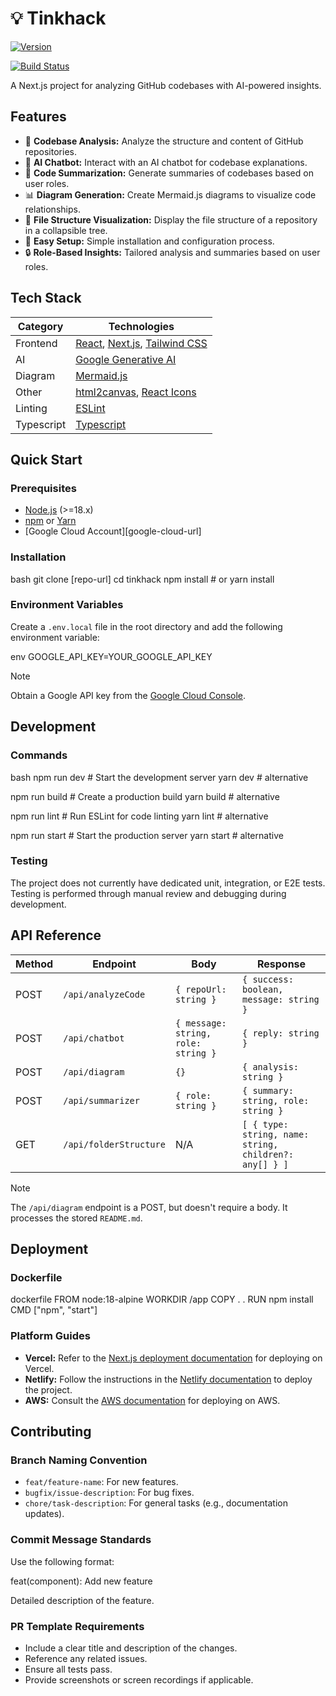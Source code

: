 
# 💡 Tinkhack

[![Version](https://img.shields.io/badge/version-0.1.0-blue.svg)](https://www.example.com/version)

[![Build Status](https://img.shields.io/badge/build-passing-brightgreen.svg)](https://www.example.com/build)

A Next.js project for analyzing GitHub codebases with AI-powered insights.

## Features

*   🔧 **Codebase Analysis:** Analyze the structure and content of GitHub repositories.
*   🤖 **AI Chatbot:** Interact with an AI chatbot for codebase explanations.
*   📝 **Code Summarization:** Generate summaries of codebases based on user roles.
*   📊 **Diagram Generation:** Create Mermaid.js diagrams to visualize code relationships.
*   🌳 **File Structure Visualization:** Display the file structure of a repository in a collapsible tree.
*   🚀 **Easy Setup:** Simple installation and configuration process.
*   🔒 **Role-Based Insights:** Tailored analysis and summaries based on user roles.

## Tech Stack

| Category   | Technologies                                   |
|------------|------------------------------------------------|
| Frontend   | [React][react-url], [Next.js][nextjs-url], [Tailwind CSS][tailwindcss-url]  |
| AI         | [Google Generative AI][generative-ai-url]       |
| Diagram    | [Mermaid.js][mermaid-url] |
| Other      | [html2canvas][html2canvas-url], [React Icons][react-icons-url] |
| Linting | [ESLint][eslint-url] |
| Typescript | [Typescript][typescript-url] |

## Quick Start

### Prerequisites

*   [Node.js][nodejs-url] (>=18.x)
*   [npm][npm-url] or [Yarn][yarn-url]
*   [Google Cloud Account][google-cloud-url]

### Installation

bash
git clone [repo-url]
cd tinkhack
npm install  # or yarn install


### Environment Variables

Create a `.env.local` file in the root directory and add the following environment variable:

env
GOOGLE_API_KEY=YOUR_GOOGLE_API_KEY


> [!NOTE]
> Obtain a Google API key from the [Google Cloud Console][google-cloud-console-url].

## Development

### Commands

bash
npm run dev    # Start the development server
yarn dev    # alternative

npm run build  # Create a production build
yarn build  # alternative

npm run lint   # Run ESLint for code linting
yarn lint   # alternative

npm run start  # Start the production server
yarn start  # alternative


### Testing

The project does not currently have dedicated unit, integration, or E2E tests.  Testing is performed through manual review and debugging during development.

## API Reference

| Method | Endpoint             | Body                    | Response                                       |
|--------|----------------------|-------------------------|------------------------------------------------|
| POST   | `/api/analyzeCode`    | `{ repoUrl: string }`   | `{ success: boolean, message: string }`        |
| POST   | `/api/chatbot`       | `{ message: string, role: string }`| `{ reply: string }`                            |
| POST   | `/api/diagram`       | `{}`         | `{ analysis: string }`                             |
| POST   | `/api/summarizer`      | `{ role: string }`| `{ summary: string, role: string }`                             |
| GET    | `/api/folderStructure` | N/A                     | `[ { type: string, name: string, children?: any[] } ]` |

> [!NOTE]
>  The `/api/diagram` endpoint is a POST, but doesn't require a body.  It processes the stored `README.md`.

## Deployment

### Dockerfile

dockerfile
FROM node:18-alpine
WORKDIR /app
COPY . .
RUN npm install
CMD ["npm", "start"]


### Platform Guides

*   **Vercel:** Refer to the [Next.js deployment documentation][nextjs-deploy-vercel-url] for deploying on Vercel.
*   **Netlify:** Follow the instructions in the [Netlify documentation][netlify-docs-url] to deploy the project.
*   **AWS:** Consult the [AWS documentation][aws-docs-url] for deploying on AWS.

## Contributing

### Branch Naming Convention

*   `feat/feature-name`: For new features.
*   `bugfix/issue-description`: For bug fixes.
*   `chore/task-description`: For general tasks (e.g., documentation updates).

### Commit Message Standards

Use the following format:


feat(component): Add new feature

Detailed description of the feature.


### PR Template Requirements

*   Include a clear title and description of the changes.
*   Reference any related issues.
*   Ensure all tests pass.
*   Provide screenshots or screen recordings if applicable.

[react-url]: https://react.dev/
[nextjs-url]: https://nextjs.org/
[nodejs-url]: https://nodejs.org/
[npm-url]: https://www.npmjs.com/
[yarn-url]: https://yarnpkg.com/
[tailwindcss-url]: https://tailwindcss.com/
[express-url]: https://expressjs.com/
[generative-ai-url]: https://ai.google.dev/
[mongodb-url]: https://www.mongodb.com/
[docker-url]: https://www.docker.com/
[google-cloud-console-url]: https://console.cloud.google.com/
[netlify-docs-url]: https://docs.netlify.com/
[aws-docs-url]: https://aws.amazon.com/documentation/
[nextjs-deploy-vercel-url]: https://nextjs.org/docs/deployment
[mermaid-url]: https://mermaid.js.org/
[html2canvas-url]: https://html2canvas.hertzen.com/
[react-icons-url]: https://react-icons.github.io/react-icons/
[eslint-url]: https://eslint.org/
[typescript-url]: https://www.typescriptlang.org/
